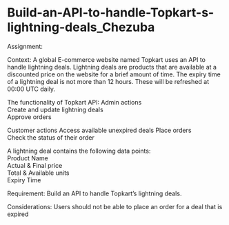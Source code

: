 # Build-an-API-to-handle-Topkart-s-lightning-deals_Chezuba

Assignment:  

Context:  A global E-commerce website named Topkart uses an API to handle lightning deals. Lightning deals are products that are available at a discounted price on the website for a brief amount of time. The expiry time of a lightning deal is not more than 12 hours. These will be refreshed at 00:00 UTC daily. 

The functionality of Topkart API: 
Admin actions   
    Create and update lightning deals  
    Approve orders  

Customer actions 
    Access available unexpired deals 
    Place orders   
    Check the status of their order   
    
 A lightning deal contains the following data points:  
    Product Name  
    Actual & Final price  
    Total & Available units  
    Expiry Time   
    

Requirement:  Build an API to handle Topkart’s lightning deals.   

Considerations:  Users should not be able to place an order for a deal that is expired






